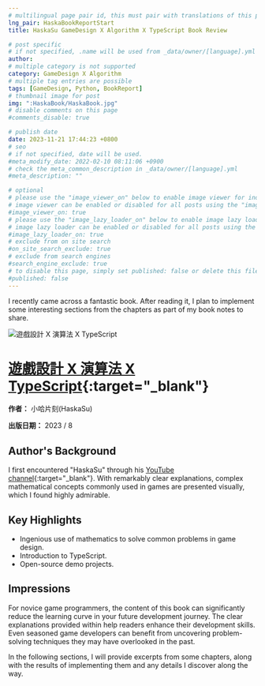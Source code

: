 ```yaml
---
# multilingual page pair id, this must pair with translations of this page. (This name must be unique)
lng_pair: HaskaBookReportStart
title: HaskaSu GameDesign X Algorithm X TypeScript Book Review

# post specific
# if not specified, .name will be used from _data/owner/[language].yml
author:
# multiple category is not supported
category: GameDesign X Algorithm
# multiple tag entries are possible
tags: [GameDesign, Python, BookReport]
# thumbnail image for post
img: ":HaskaBook/HaskaBook.jpg"
# disable comments on this page
#comments_disable: true

# publish date
date: 2023-11-21 17:44:23 +0800
# seo
# if not specified, date will be used.
#meta_modify_date: 2022-02-10 08:11:06 +0900
# check the meta_common_description in _data/owner/[language].yml
#meta_description: ""

# optional
# please use the "image_viewer_on" below to enable image viewer for individual pages or posts (_posts/ or [language]/_posts folders).
# image viewer can be enabled or disabled for all posts using the "image_viewer_posts: true" setting in _data/conf/main.yml.
#image_viewer_on: true
# please use the "image_lazy_loader_on" below to enable image lazy loader for individual pages or posts (_posts/ or [language]/_posts folders).
# image lazy loader can be enabled or disabled for all posts using the "image_lazy_loader_posts: true" setting in _data/conf/main.yml.
#image_lazy_loader_on: true
# exclude from on site search
#on_site_search_exclude: true
# exclude from search engines
#search_engine_exclude: true
# to disable this page, simply set published: false or delete this file
#published: false
---
```


<!-- outline-start -->

I recently came across a fantastic book. After reading it, I plan to implement some interesting sections from the chapters as part of my book notes to share.

<!-- outline-end -->

![遊戲設計 X 演算法 X TypeScript](:HaskaBook/HaskaBook.jpg)

# [遊戲設計 X 演算法 X TypeScript](https://www.books.com.tw/products/0010965698?sloc=main){:target="\_blank"}

**作者：** 小哈片刻(HaskaSu)

**出版日期：** 2023 / 8

## Author's Background

I first encountered "HaskaSu" through his [YouTube channel](https://www.youtube.com/@HaskaSu){:target="\_blank"}. With remarkably clear explanations, complex mathematical concepts commonly used in games are presented visually, which I found highly admirable.

## Key Highlights

- Ingenious use of mathematics to solve common problems in game design.
- Introduction to TypeScript.
- Open-source demo projects.

## Impressions

For novice game programmers, the content of this book can significantly reduce the learning curve in your future development journey. The clear explanations provided within help readers enhance their development skills. Even seasoned game developers can benefit from uncovering problem-solving techniques they may have overlooked in the past.

In the following sections, I will provide excerpts from some chapters, along with the results of implementing them and any details I discover along the way.
